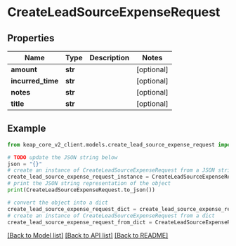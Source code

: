 # CreateLeadSourceExpenseRequest


## Properties

Name | Type | Description | Notes
------------ | ------------- | ------------- | -------------
**amount** | **str** |  | [optional] 
**incurred_time** | **str** |  | [optional] 
**notes** | **str** |  | [optional] 
**title** | **str** |  | [optional] 

## Example

```python
from keap_core_v2_client.models.create_lead_source_expense_request import CreateLeadSourceExpenseRequest

# TODO update the JSON string below
json = "{}"
# create an instance of CreateLeadSourceExpenseRequest from a JSON string
create_lead_source_expense_request_instance = CreateLeadSourceExpenseRequest.from_json(json)
# print the JSON string representation of the object
print(CreateLeadSourceExpenseRequest.to_json())

# convert the object into a dict
create_lead_source_expense_request_dict = create_lead_source_expense_request_instance.to_dict()
# create an instance of CreateLeadSourceExpenseRequest from a dict
create_lead_source_expense_request_from_dict = CreateLeadSourceExpenseRequest.from_dict(create_lead_source_expense_request_dict)
```
[[Back to Model list]](../README.md#documentation-for-models) [[Back to API list]](../README.md#documentation-for-api-endpoints) [[Back to README]](../README.md)



